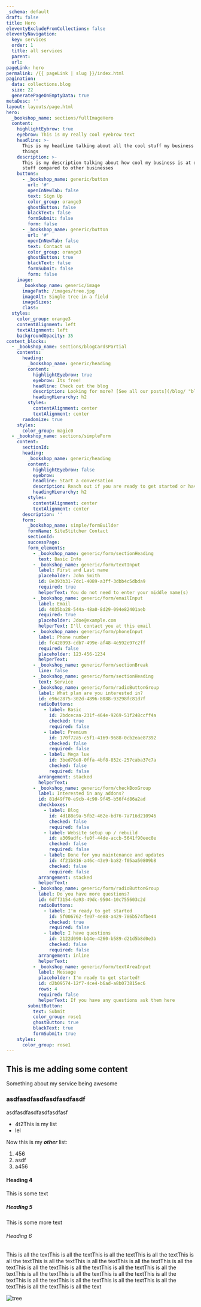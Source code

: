 ```yaml
---
_schema: default
draft: false
title: Hero
eleventyExcludeFromCollections: false
eleventyNavigation:
  key: services
  order: 1
  title: all services
  parent:
  url:
pageLink: hero
permalink: /{{ pageLink | slug }}/index.html
pagination:
  data: collections.blog
  size: 22
  generatePageOnEmptyData: true
metaDesc: ''
layout: layouts/page.html
hero:
  _bookshop_name: sections/fullImageHero
  content:
    highlightEybrow: true
    eyebrow: This is my really cool eyebrow text
    headline: >-
      This is my headline talking about all the cool stuff my business does and
      things
    description: >-
      This is my description talking about how cool my business is at doing
      stuff compared to other businesses
    buttons:
      - _bookshop_name: generic/button
        url: '#'
        openInNewTab: false
        text: Sign Up
        color_group: orange3
        ghostButton: false
        blackText: false
        formSubmit: false
        form: false
      - _bookshop_name: generic/button
        url: '#'
        openInNewTab: false
        text: Contact us
        color_group: orange3
        ghostButton: true
        blackText: false
        formSubmit: false
        form: false
    image:
      _bookshop_name: generic/image
      imagePath: /images/tree.jpg
      imageAlt: Single tree in a field
      imageSizes:
      class:
  styles:
    color_group: orange3
    contentAlignment: left
    textAlignment: left
    backgroundOpacity: 35
content_blocks:
  - _bookshop_name: sections/blogCardsPartial
    contents:
      heading:
        _bookshop_name: generic/heading
        content:
          highlightEyebrow: true
          eyebrow: Its free!
          headline: Check out the blog
          description: Looking for more? [See all our posts](/blog/ "blog")
          headingHierarchy: h2
        styles:
          contentAlignment: center
          textAlignment: center
      randomize: true
    styles:
      color_group: magic0
  - _bookshop_name: sections/simpleForm
    content:
      sectionId:
      heading:
        _bookshop_name: generic/heading
        content:
          highlightEyebrow: false
          eyebrow:
          headline: Start a conversation
          description: Reach out if you are ready to get started or have questions
          headingHierarchy: h2
        styles:
          contentAlignment: center
          textAlignment: center
      description: ''
      form:
        _bookshop_name: simple/formBuilder
        formName: SiteStitcher Contact
        sectionId:
        successPage:
        form_elements:
          - _bookshop_name: generic/form/sectionHeading
            text: Basic Info
          - _bookshop_name: generic/form/textInput
            label: First and Last name
            placeholder: John Smith
            id: 8e393b31-7dc1-4089-a3ff-3dbb4c5dbda9
            required: true
            helperText: You do not need to enter your middle name(s)
          - _bookshop_name: generic/form/emailInput
            label: Email
            id: 4035ba28-544a-48a0-8d29-094e82401aeb
            required: true
            placeholder: Jdoe@example.com
            helperText: I'll contact you at this email
          - _bookshop_name: generic/form/phoneInput
            label: Phone number
            id: fc428993-cdb7-499e-af48-4e592e97c2ff
            required: false
            placeholder: 123-456-1234
            helperText:
          - _bookshop_name: generic/form/sectionBreak
            line: false
          - _bookshop_name: generic/form/sectionHeading
            text: Service
          - _bookshop_name: generic/form/radioButtonGroup
            label: What plan are you interested in?
            id: e96c2875-302d-4896-8088-93298fc81d7f
            radioButtons:
              - label: Basic
                id: 2bdcecaa-231f-464e-9269-51f248ccff4a
                checked: true
                required: false
              - label: Premium
                id: 170f72a5-c5f1-4169-9688-0cb2eae87392
                checked: false
                required: false
              - label: Mega lux
                id: 3bed76e8-0ffa-4bf8-852c-257caba37c7a
                checked: false
                required: false
            arrangement: stacked
            helperText:
          - _bookshop_name: generic/form/checkBoxGroup
            label: Interested in any addons?
            id: 81d49f70-e9cb-4c90-9f45-b56f4d86a2ad
            checkboxes:
              - label: Blog
                id: 4d188e9a-5fb2-462e-bd76-7a716d210946
                checked: false
                required: false
              - label: Website setup up / rebuild
                id: a309adfc-fe0f-44de-accb-5641f90eec0e
                checked: false
                required: false
              - label: Done for you maintenance and updates
                id: 4f21b816-a46c-43e9-ba82-f05aa50809b8
                checked: false
                required: false
            arrangement: stacked
            helperText:
          - _bookshop_name: generic/form/radioButtonGroup
            label: Do you have more questions?
            id: 6dff3154-6a93-49dc-9504-10c755603c2d
            radioButtons:
              - label: I'm ready to get started
                id: 5f006762-fe07-4e88-a429-786b574fbe44
                checked: true
                required: false
              - label: I have questions
                id: 2122d090-b14e-4260-b589-d21d5b8d0e3b
                checked: false
                required: false
            arrangement: inline
            helperText:
          - _bookshop_name: generic/form/textAreaInput
            label: Message
            placeholder: I'm ready to get started!
            id: d2b09574-12f7-4ce4-b6ad-a8b073815ec6
            rows: 4
            required: false
            helperText: If you have any questions ask them here
        submitButton:
          text: Submit
          color_group: rose1
          ghostButton: true
          blackText: true
          formSubmit: true
    styles:
      color_group: rose1
---
```

## This is me adding some content

Something about my service being awesome

### asdfasdfasdfasdfasdfasdf

asdfasdfasdfasdfasdfasf

* 4t2This is my list
* lel

Now this is my ***other*** list:

1. 456
2. asdf
3. a456

#### Heading 4

This is some text

##### Heading 5

This is some more text

###### Heading 6

This is all the textThis is all the textThis is all the textThis is all the textThis is all the textThis is all the textThis is all the textThis is all the textThis is all the textThis is all the textThis is all the textThis is all the textThis is all the textThis is all the textThis is all the textThis is all the textThis is all the textThis is all the textThis is all the textThis is all the textThis is all the textThis is all the textThis is all the text

![tree](/images/tree.jpg "tasdfasdf")

&nbsp;